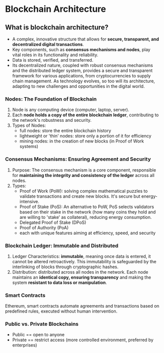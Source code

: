 # Blockchain Architecture
## What is blockchain architecture?
* A complex, innovative structure that allows for **secure, transparent, and decentralized digital transactions**.
* Key components, such as **consensus mechanisms and nodes**, play vital roles in its functionality and reliability.
* Data is stored, verified, and transferred.
* Its decentralized nature, coupled with robust consensus mechanisms and the distributed ledger system, provides a secure and transparent framework for various applications, from cryptocurrencies to supply chain management. As technology evolves, so too will its architecture, adapting to new challenges and opportunities in the digital world.

### Nodes: The Foundation of Blockchain
1. Node is any computing device (computer, laptop, server).
2. Each **node holds a copy of the entire blockchain ledger**, contributing to the network's robustness and security.
3. Types of Nodes:
   * full nodes: store the entire blockchain history
   * lightweight or 'thin' nodes: store only a portion of it for efficiency
   * mining nodes: in the creation of new blocks (in Proof of Work systems)
  
### Consensus Mechanisms: Ensuring Agreement and Security
1. Purpose: The consensus mechanism is a core component, responsible for **maintaining the integrity and consistency of the ledger** across all nodes.
2. Types:
   * Proof of Work (PoW): solving complex mathematical puzzles to validate transactions and create new blocks. It's secure but energy-intensive.
   * Proof of Stake (PoS): An alternative to PoW, PoS selects validators based on their stake in the network (how many coins they hold and are willing to 'stake' as collateral), reducing energy consumption.
   * Delegated Proof of Stake (DPoS)
   * Proof of Authority (PoA)
   * each with unique features aiming at efficiency, speed, and security

### Blockchain Ledger: Immutable and Distributed
1. Ledger Characteristics: **immutable**, meaning once data is entered, it cannot be altered retroactively. This immutability is safeguarded by the interlinking of blocks through cryptographic hashes.
2. Distribution: distributed across all nodes in the network. Each node maintains an **identical copy, ensuring transparency** and making the system **resistant to data loss or manipulation**.

### Smart Contracts
Ethereum, smart contracts automate agreements and transactions based on predefined rules, executed without human intervention.

### Public vs. Private Blockchains
* Public == open to anyone
* Private == restrict access (more controlled environment, preferred by enterprises)

